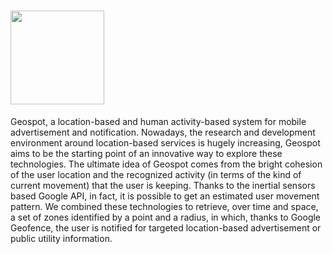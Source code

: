 # <img src="http://alaindev.it/geospot/logo.png" width="150">

Geospot, a location-based and human activity-based system for mobile advertisement and notification. Nowadays, the research and development environment around location-based services is hugely increasing, Geospot aims to be the starting point of an innovative way to explore these technologies. The ultimate idea of Geospot comes from the bright cohesion of the user location and the recognized activity (in terms of the kind of current movement) that the user is keeping. Thanks to the inertial sensors based Google API, in fact, it is possible to get an estimated user movement pattern. We combined these technologies to retrieve, over time and space, a set of zones identified by a point and a radius, in which, thanks to Google Geofence, the user is notified for targeted location-based advertisement or public utility information. 
